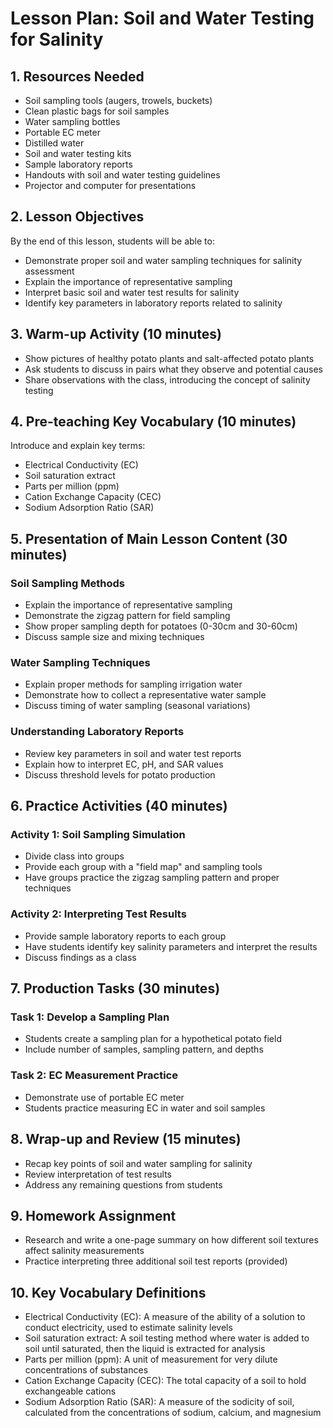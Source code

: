 # Lesson Plan: Soil and Water Testing for Salinity

## 1. Resources Needed

- Soil sampling tools (augers, trowels, buckets)
- Clean plastic bags for soil samples
- Water sampling bottles
- Portable EC meter
- Distilled water
- Soil and water testing kits
- Sample laboratory reports
- Handouts with soil and water testing guidelines
- Projector and computer for presentations

## 2. Lesson Objectives

By the end of this lesson, students will be able to:
- Demonstrate proper soil and water sampling techniques for salinity assessment
- Explain the importance of representative sampling
- Interpret basic soil and water test results for salinity
- Identify key parameters in laboratory reports related to salinity

## 3. Warm-up Activity (10 minutes)

- Show pictures of healthy potato plants and salt-affected potato plants
- Ask students to discuss in pairs what they observe and potential causes
- Share observations with the class, introducing the concept of salinity testing

## 4. Pre-teaching Key Vocabulary (10 minutes)

Introduce and explain key terms:
- Electrical Conductivity (EC)
- Soil saturation extract
- Parts per million (ppm)
- Cation Exchange Capacity (CEC)
- Sodium Adsorption Ratio (SAR)

## 5. Presentation of Main Lesson Content (30 minutes)

### Soil Sampling Methods
- Explain the importance of representative sampling
- Demonstrate the zigzag pattern for field sampling
- Show proper sampling depth for potatoes (0-30cm and 30-60cm)
- Discuss sample size and mixing techniques

### Water Sampling Techniques
- Explain proper methods for sampling irrigation water
- Demonstrate how to collect a representative water sample
- Discuss timing of water sampling (seasonal variations)

### Understanding Laboratory Reports
- Review key parameters in soil and water test reports
- Explain how to interpret EC, pH, and SAR values
- Discuss threshold levels for potato production

## 6. Practice Activities (40 minutes)

### Activity 1: Soil Sampling Simulation
- Divide class into groups
- Provide each group with a "field map" and sampling tools
- Have groups practice the zigzag sampling pattern and proper techniques

### Activity 2: Interpreting Test Results
- Provide sample laboratory reports to each group
- Have students identify key salinity parameters and interpret the results
- Discuss findings as a class

## 7. Production Tasks (30 minutes)

### Task 1: Develop a Sampling Plan
- Students create a sampling plan for a hypothetical potato field
- Include number of samples, sampling pattern, and depths

### Task 2: EC Measurement Practice
- Demonstrate use of portable EC meter
- Students practice measuring EC in water and soil samples

## 8. Wrap-up and Review (15 minutes)

- Recap key points of soil and water sampling for salinity
- Review interpretation of test results
- Address any remaining questions from students

## 9. Homework Assignment

- Research and write a one-page summary on how different soil textures affect salinity measurements
- Practice interpreting three additional soil test reports (provided)

## 10. Key Vocabulary Definitions

- Electrical Conductivity (EC): A measure of the ability of a solution to conduct electricity, used to estimate salinity levels
- Soil saturation extract: A soil testing method where water is added to soil until saturated, then the liquid is extracted for analysis
- Parts per million (ppm): A unit of measurement for very dilute concentrations of substances
- Cation Exchange Capacity (CEC): The total capacity of a soil to hold exchangeable cations
- Sodium Adsorption Ratio (SAR): A measure of the sodicity of soil, calculated from the concentrations of sodium, calcium, and magnesium
